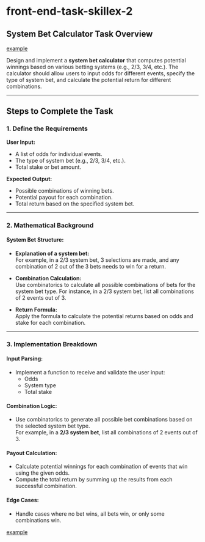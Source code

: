 # front-end-task-skillex-2
## System Bet Calculator Task Overview

[example](http://images.lsbet.com/calculator/calculate.html)

Design and implement a **system bet calculator** that computes potential winnings based on various betting systems (e.g., 2/3, 3/4, etc.). The calculator should allow users to input odds for different events, specify the type of system bet, and calculate the potential return for different combinations.

---

## Steps to Complete the Task

### 1. Define the Requirements

**User Input:**
- A list of odds for individual events.
- The type of system bet (e.g., 2/3, 3/4, etc.).
- Total stake or bet amount.

**Expected Output:**
- Possible combinations of winning bets.
- Potential payout for each combination.
- Total return based on the specified system bet.

---

### 2. Mathematical Background

#### System Bet Structure:
- **Explanation of a system bet:**  
  For example, in a 2/3 system bet, 3 selections are made, and any combination of 2 out of the 3 bets needs to win for a return.
  
- **Combination Calculation:**  
  Use combinatorics to calculate all possible combinations of bets for the system bet type. For instance, in a 2/3 system bet, list all combinations of 2 events out of 3.
  
- **Return Formula:**  
  Apply the formula to calculate the potential returns based on odds and stake for each combination.

---

### 3. Implementation Breakdown

#### Input Parsing:
- Implement a function to receive and validate the user input:
  - Odds
  - System type
  - Total stake

#### Combination Logic:
- Use combinatorics to generate all possible bet combinations based on the selected system bet type.  
  For example, in a **2/3 system bet**, list all combinations of 2 events out of 3.

#### Payout Calculation:
- Calculate potential winnings for each combination of events that win using the given odds.
- Compute the total return by summing up the results from each successful combination.

#### Edge Cases:
- Handle cases where no bet wins, all bets win, or only some combinations win.

[example](http://images.lsbet.com/calculator/calculate.html)
